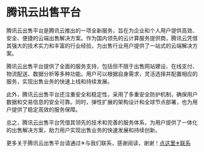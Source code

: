 # 腾讯云出售平台

腾讯云出售平台是腾讯云推出的一项全新服务，旨在为企业和个人用户提供高效、安全、便捷的云端出售解决方案。作为国内领先的云计算服务提供商，腾讯云凭借其强大的技术实力和丰富的行业经验，为出售行业用户提供了一站式的云端解决方案。

腾讯云出售平台提供了全面的服务支持，包括但不限于出售网站建设、在线支付、物流配送、数据分析等多种功能。用户可以根据自身需求，灵活选择并配置相应的服务，实现出售业务的快速上线和持续发展。

此外，腾讯云出售平台还注重安全和稳定性，采用了多重安全防护机制，确保用户数据和交易信息的安全可靠。同时，弹性扩展的架构设计和全球节点部署，也为用户提供了稳定高效的服务保障。

总之，腾讯云出售平台凭借其领先的技术和完善的服务体系，为用户提供了一体化的出售解决方案，助力用户实现出售业务的快速发展和持续创新。

更多关于腾讯云出售平台请通过✈与我们联系，感谢阅读，谢谢！[点这里✈联系](https://a.k02.cc)